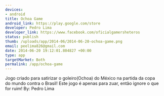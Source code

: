 ```yaml
--- 
devices: 
- android
title: Ochoa Game
android_link: https://play.google.com/store
developer: Pedro Lima
developer_link: https://www.facebook.com/oficialgamersheteros
status: publish
thumb: /uploads/app/2014-06/2014-06-20-ochoa-game.png
email: peelima826@gmail.com
date: 2014-06-20 19:12:01.804827 +00:00
type: app
targetMarket: Both
permalink: /app/ochoa-game
---
```


Jogo criado para satirizar o goleiro(Ochoa) do México na partida da copa do mundo contra o Brasil!
Este jogo é apenas para zuar, então ignore o que for ruim!
By: Pedro Lima
